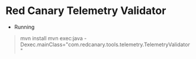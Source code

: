 # Red Canary Telemetry Validator

* Running
> mvn install
> mvn exec:java -Dexec.mainClass="com.redcanary.tools.telemetry.TelemetryValidator"
